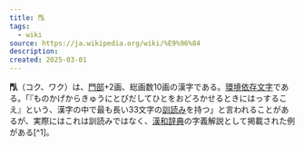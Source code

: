 ```yaml
---
title: 閄
tags:
  - wiki
source: https://ja.wikipedia.org/wiki/%E9%96%84
description: 
created: 2025-03-01
---
```

**閄**（コク、ワク）は、[門部](https://ja.wikipedia.org/wiki/%E9%96%80%E9%83%A8 "門部")+2画、総画数10画の漢字である。[環境依存文字](https://ja.wikipedia.org/wiki/%E7%92%B0%E5%A2%83%E4%BE%9D%E5%AD%98%E6%96%87%E5%AD%97 "環境依存文字")である。「『ものかげからきゅうにとびだしてひとをおどろかせるときにはっするこえ』という、漢字の中で最も長い33文字の[訓読み](https://ja.wikipedia.org/wiki/%E8%A8%93%E8%AA%AD%E3%81%BF "訓読み")を持つ」と言われることがあるが、実際にはこれは訓読みではなく、[漢和辞典](https://ja.wikipedia.org/wiki/%E6%BC%A2%E5%92%8C%E8%BE%9E%E5%85%B8 "漢和辞典")の字義解説として掲載された例がある[^1]。